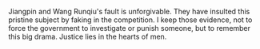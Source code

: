 Jiangpin and Wang Runqiu's fault is unforgivable. 
They have insulted this pristine subject by faking in the competition. I keep those evidence, not to force the government to investigate or punish someone, but to remember this big drama. Justice lies in the hearts of men.
